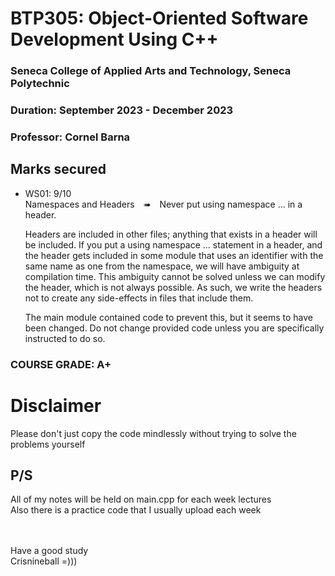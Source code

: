 # BTP305: Object-Oriented Software Development Using C++
### Seneca College of Applied Arts and Technology, Seneca Polytechnic<br />
### Duration: September 2023 - December 2023<br />
### Professor: Cornel Barna <br />


## Marks secured
+ WS01: 9/10<br>
    Namespaces and Headers ➠ Never put using namespace ... in a header.

    Headers are included in other files; anything that exists in a header will be included. If you put a using namespace ... statement in a header, and the header gets included in some module that uses an identifier with the same name as one from the namespace, we will have ambiguity at compilation time. This ambiguity cannot be solved unless we can modify the header, which is not always possible. As such, we write the headers not to create any side-effects in files that include them.

    The main module contained code to prevent this, but it seems to have been changed. Do not change provided code unless you are specifically instructed to do so.

### COURSE GRADE: A+

# Disclaimer
Please don't just copy the code mindlessly without trying to solve the problems yourself

## P/S
All of my notes will be held on main.cpp for each week lectures <br>
Also there is a practice code that I usually upload each week <br>



<br><br>
Have a good study <br>
Crisnineball =)))
